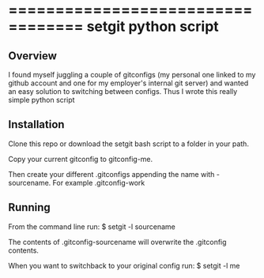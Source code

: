 ==================================
setgit python script
==================================
Overview
--------

I found myself juggling a couple of gitconfigs (my personal one linked to my github account and one for my employer's internal git server) and wanted an easy solution to switching between configs. Thus I wrote this really simple python script

Installation
------------

Clone this repo or download the setgit bash script to a folder in your path.

Copy your current gitconfig to gitconfig-me.  

Then create your different .gitconfigs appending the name with -sourcename. For example .gitconfig-work


Running
------------
From the command line run:
$ setgit -l sourcename

The contents of .gitconfig-sourcename will overwrite the .gitconfig contents. 

When you want to switchback to your original config run:
$ setgit -l me










